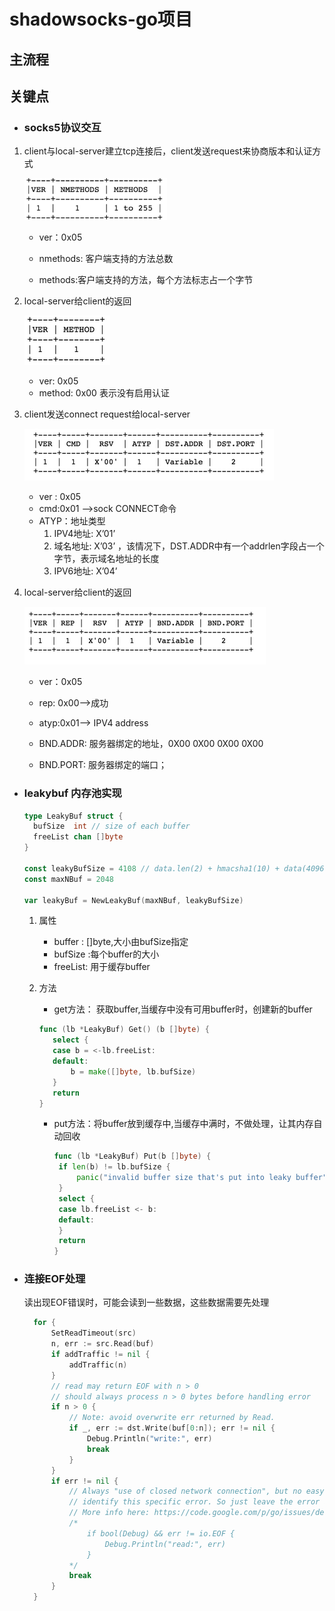 

# shadowsocks-go项目

## 主流程



## 关键点

- ### socks5协议交互


1. client与local-server建立tcp连接后，client发送request来协商版本和认证方式

   ![](image/ver_auth_req.png)

   - ver：0x05

   - nmethods: 客户端支持的方法总数

   - methods:客户端支持的方法，每个方法标志占一个字节

2. local-server给client的返回

   ![](image/ver-auth-resp.png)

   - ver: 0x05
   - method: 0x00 表示没有启用认证

3. client发送connect request给local-server

   ![](image/conn_req.png)

   - ver : 0x05
   - cmd:0x01 -->sock CONNECT命令
   - ATYP：地址类型
     1. IPV4地址: X’01’
     2. 域名地址: X’03’ ，该情况下，DST.ADDR中有一个addrlen字段占一个字节，表示域名地址的长度
     3. IPV6地址: X’04’

4. local-server给client的返回

   ![](image/conn_resp.png)

   - ver：0x05

   - rep: 0x00-->成功

   - atyp:0x01--> IPV4 address

   - BND.ADDR: 服务器绑定的地址，0X00 0X00 0X00 0X00

   - BND.PORT: 服务器绑定的端口；


- ### leakybuf 内存池实现

  ```go
  type LeakyBuf struct {
  	bufSize  int // size of each buffer
  	freeList chan []byte
  }
  
  const leakyBufSize = 4108 // data.len(2) + hmacsha1(10) + data(4096)
  const maxNBuf = 2048
  
  var leakyBuf = NewLeakyBuf(maxNBuf, leakyBufSize)
  ```

  1. 属性
     - buffer : []byte,大小由bufSize指定
     - bufSize :每个buffer的大小
     - freeList: 用于缓存buffer

  2. 方法

     - get方法： 获取buffer,当缓存中没有可用buffer时，创建新的buffer

     ```go
     func (lb *LeakyBuf) Get() (b []byte) {
     	select {
     	case b = <-lb.freeList:
     	default:
     		b = make([]byte, lb.bufSize)
     	}
     	return
     }
     ```

     - put方法：将buffer放到缓存中,当缓存中满时，不做处理，让其内存自动回收

       ```go
       func (lb *LeakyBuf) Put(b []byte) {
       	if len(b) != lb.bufSize {
       		panic("invalid buffer size that's put into leaky buffer")
       	}
       	select {
       	case lb.freeList <- b:
       	default:
       	}
       	return
       }
       ```


- ### 连接EOF处理

  读出现EOF错误时，可能会读到一些数据，这些数据需要先处理

  ```go
  	for {
  		SetReadTimeout(src)
  		n, err := src.Read(buf)
  		if addTraffic != nil {
  			addTraffic(n)
  		}
  		// read may return EOF with n > 0
  		// should always process n > 0 bytes before handling error
  		if n > 0 {
  			// Note: avoid overwrite err returned by Read.
  			if _, err := dst.Write(buf[0:n]); err != nil {
  				Debug.Println("write:", err)
  				break
  			}
  		}
  		if err != nil {
  			// Always "use of closed network connection", but no easy way to
  			// identify this specific error. So just leave the error along for now.
  			// More info here: https://code.google.com/p/go/issues/detail?id=4373
  			/*
  				if bool(Debug) && err != io.EOF {
  					Debug.Println("read:", err)
  				}
  			*/
  			break
  		}
  	}
  ```
